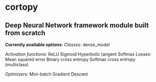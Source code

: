 # cortopy
Deep Neural Network framework module built from scratch
---
**Currently available options:**
*Classes:* dense_model

*Activation functions:* ReLU
                       Sigmoid
                       Hyperbolic tangent
                       Softmax
*Losses:*              Mean squared error
                       Binary cross entropy
                       Softmax cross entropy (multiclass)
                       
*Optimizers:*          Mini-batch Gradient Descent
